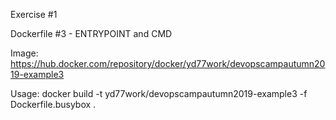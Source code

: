 Exercise #1


Dockerfile #3 - ENTRYPOINT and CMD

Image: https://hub.docker.com/repository/docker/yd77work/devopscampautumn2019-example3

Usage: docker build -t yd77work/devopscampautumn2019-example3 -f Dockerfile.busybox .
